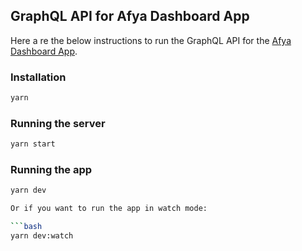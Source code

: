 ## GraphQL API for Afya Dashboard App

Here a re the below instructions to run the GraphQL API for the [Afya Dashboard App](https://github.com/afya-io/afya-dashboard-app).

### Installation

```bash
yarn
```

### Running the server

```bash
yarn start
```

### Running the app

```bash
yarn dev

Or if you want to run the app in watch mode:

```bash
yarn dev:watch
